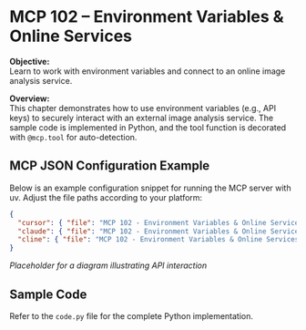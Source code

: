 # MCP 102 – Environment Variables & Online Services

**Objective:**  
Learn to work with environment variables and connect to an online image analysis service.

**Overview:**  
This chapter demonstrates how to use environment variables (e.g., API keys) to securely interact with an external image analysis service. The sample code is implemented in Python, and the tool function is decorated with `@mcp.tool` for auto-detection.

## MCP JSON Configuration Example

Below is an example configuration snippet for running the MCP server with uv. Adjust the file paths according to your platform:

```json
{
  "cursor": { "file": "MCP 102 - Environment Variables & Online Services/code.py" },
  "claude": { "file": "MCP 102 - Environment Variables & Online Services/code.py" },
  "cline": { "file": "MCP 102 - Environment Variables & Online Services/code.py" }
}
```

*Placeholder for a diagram illustrating API interaction*

## Sample Code

Refer to the `code.py` file for the complete Python implementation.
